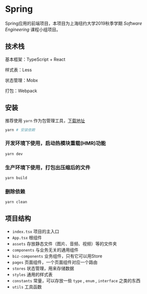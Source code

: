 # Spring
Spring应用的前端项目，本项目为上海纽约大学2019秋季学期 *Software Engineering* 课程小组项目。

## 技术栈

基本框架：TypeScript + React

样式表：Less

状态管理：Mobx

打包：Webpack

## 安装

推荐使用 `yarn` 作为包管理工具，[下载地址](https://yarnpkg.com/en/docs/install)

```bash
yarn # 安装依赖
```

### 开发环境下使用，启动热模块重载(HMR)功能

```bash
yarn dev
```

### 生产环境下使用，打包出压缩后的文件

```bash
yarn build
```

### 删除依赖

```bash
yarn clean
```

## 项目结构

* `index.tsx` 项目的主入口
* `App.tsx` 根组件
* `assets` 存放静态文件（图片、音频、视频）等的文件夹
* `components` 与业务无关的通用组件
* `biz-components` 业务组件，只有它可以用Store
* `pages` 页面组件，一个页面组件对应一个路由
* `stores` 状态管理，用来存储数据
* `styles` 通用的样式表
* `constants` 常量，可以存放一些 `type` , `enum` , `interface` 之类的东西
* `utils` 工具函数
